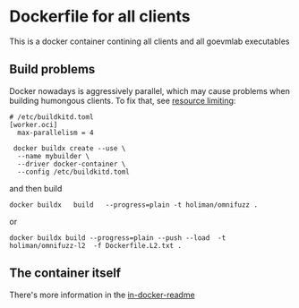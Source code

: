 # Dockerfile for all clients

This is a docker container contining all clients and all goevmlab executables


## Build problems

Docker nowadays is aggressively parallel, which may cause problems when building humongous 
clients. To fix that, see [resource limiting](https://docs.docker.com/build/buildkit/configure/#resource-limiting):

```
# /etc/buildkitd.toml
[worker.oci]
  max-parallelism = 4
```
```
 docker buildx create --use \
  --name mybuilder \
  --driver docker-container \
  --config /etc/buildkitd.toml
```
and then build
```
docker buildx   build   --progress=plain -t holiman/omnifuzz .
```
or
```
docker buildx build --progress=plain --push --load  -t holiman/omnifuzz-l2  -f Dockerfile.L2.txt .
```

## The container itself

There's more information in the [in-docker-readme](readme_docker.md)
